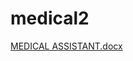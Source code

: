 # medical2
[MEDICAL ASSISTANT.docx](https://github.com/hackmugisii/medical2/files/13520463/MEDICAL.ASSISTANT.docx)
